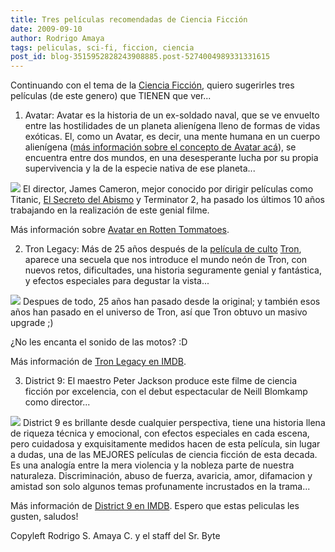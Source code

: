 ```yaml
---
title: Tres películas recomendadas de Ciencia Ficción
date: 2009-09-10
author: Rodrigo Amaya
tags: peliculas, sci-fi, ficcion, ciencia
post_id: blog-3515952828243908885.post-5274004989331331615
---
```


Continuando con el tema de la [Ciencia Ficción](http://www.srbyte.com/2009/09/ciencia-ficcion-despertando-la.html), quiero sugerirles tres películas (de este genero) que TIENEN que ver...

1. Avatar: Avatar es la historia de un ex-soldado naval, que se ve envuelto entre las hostilidades de un planeta alienígena lleno de formas de vidas exóticas. El, como un Avatar, es decir, una mente humana en un cuerpo alienígena ([más información sobre el concepto de Avatar acá](http://es.wikipedia.org/wiki/Avatar_%28desambiguaci%C3%B3n%29)), se encuentra entre dos mundos, en una desesperante lucha por su propia supervivencia y la de la especie nativa de ese planeta...

[![](https://4.bp.blogspot.com/_ayvorITawE4/SqmxbY8jvdI/AAAAAAAACKo/hD6lPxDgoXY/s320/avatar-poster.jpg)](https://4.bp.blogspot.com/_ayvorITawE4/SqmxbY8jvdI/AAAAAAAACKo/hD6lPxDgoXY/s1600-h/avatar-poster.jpg)
El director, James Cameron, mejor conocido por dirigir películas como Titanic, [El Secreto del Abismo](http://www.youtube.com/watch?v=lJyRF0Fzl9Y) y Terminator 2, ha pasado los últimos 10 años trabajando en la realización de este genial filme.

Más información sobre [Avatar en Rotten Tommatoes](http://www.rottentomatoes.com/m/avatar/).

2. Tron Legacy: Más de 25 años después de la [película de culto](http://www.youtube.com/watch?v=QPON5i7Iivw) [Tron](http://www.youtube.com/watch?v=3efV2wqEjEY), aparece una secuela que nos introduce el mundo neón de Tron, con nuevos retos, dificultades, una historia seguramente genial y fantástica, y efectos especiales para degustar la vista...

[![](https://4.bp.blogspot.com/_ayvorITawE4/SqmxcNCQo4I/AAAAAAAACK4/7y1rPshFKQE/s320/tron-legacy.jpg)](https://4.bp.blogspot.com/_ayvorITawE4/SqmxcNCQo4I/AAAAAAAACK4/7y1rPshFKQE/s1600-h/tron-legacy.jpg)
Despues de todo, 25 años han pasado desde la original; y también esos años han pasado en el universo de Tron, así que Tron obtuvo un masivo upgrade ;)

¿No les encanta el sonido de las motos? :D

Más información de [Tron Legacy en IMDB](http://www.imdb.com/title/tt1104001/synopsis).

3. District 9: El maestro Peter Jackson produce este filme de ciencia ficción por excelencia, con el debut espectacular de Neill Blomkamp como director...

[![](https://3.bp.blogspot.com/_ayvorITawE4/Sqmxb6qgjYI/AAAAAAAACKw/15Hz7MJHWb4/s320/distric9.jpg)](https://3.bp.blogspot.com/_ayvorITawE4/Sqmxb6qgjYI/AAAAAAAACKw/15Hz7MJHWb4/s1600-h/distric9.jpg)
District 9 es brillante desde cualquier perspectiva, tiene una historia llena de riqueza técnica y emocional, con efectos especiales en cada escena, pero cuidadosa y exquisitamente medidos hacen de esta película, sin lugar a dudas, una de las MEJORES películas de ciencia ficción de esta decada. Es una analogía entre la mera violencia y la nobleza parte de nuestra naturaleza. Discriminación, abuso de fuerza, avaricia, amor, difamacion y amistad son solo algunos temas profunamente incrustados en la trama...

Más información de [District 9 en IMDB](http://www.imdb.com/title/tt1136608/). Espero que estas peliculas les gusten, saludos!

Copyleft Rodrigo S. Amaya C. y el staff del Sr. Byte